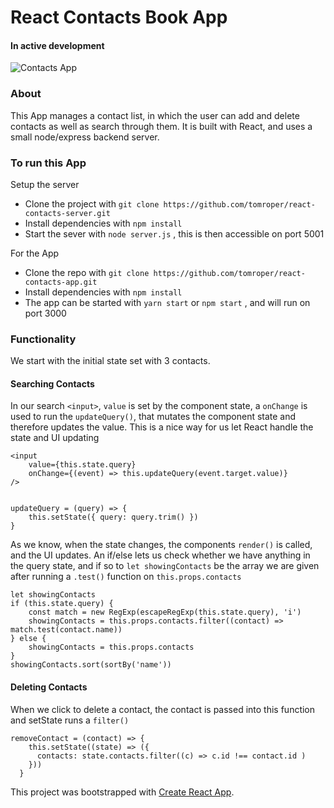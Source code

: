 # React Contacts Book App
#### In active development

![Contacts App](http://i.imgur.com/kpR9Zwc.png)

### About
This App manages a contact list, in which the user can add and delete contacts as well as search through them. It is built with React, and uses a small node/express backend server. 

### To run this App

Setup the server
* Clone the project with `git clone https://github.com/tomroper/react-contacts-server.git`
* Install dependencies with `npm install`
* Start the sever with `node server.js` , this is then accessible on port 5001

For the App
* Clone the repo with `git clone https://github.com/tomroper/react-contacts-app.git`
* Install dependencies with `npm install`
* The app can be started with `yarn start` or `npm start` , and will run on port 3000

### Functionality
We start with the initial state set with 3 contacts.

#### Searching Contacts

In our search `<input>`, `value` is set by the component state, a `onChange` is used to run the `updateQuery()`, that mutates the component state and therefore updates the value. This is a nice way for us let React handle the state and UI updating

```
<input
    value={this.state.query}
    onChange={(event) => this.updateQuery(event.target.value)}
/>
    
```
```
updateQuery = (query) => {
    this.setState({ query: query.trim() })
}
```

As we know, when the state changes, the components `render()` is called, and the UI updates. An if/else lets us check whether we have anything in the query state, and if so to `let showingContacts` be the array we are given after running a `.test()` function on `this.props.contacts`

```
let showingContacts
if (this.state.query) {
    const match = new RegExp(escapeRegExp(this.state.query), 'i')
    showingContacts = this.props.contacts.filter((contact) => match.test(contact.name))
} else {
    showingContacts = this.props.contacts
}
showingContacts.sort(sortBy('name'))
```

#### Deleting Contacts

When we click to delete a contact, the contact is passed into this function and setState runs a `filter()`  

```
removeContact = (contact) => {
    this.setState((state) => ({
      contacts: state.contacts.filter((c) => c.id !== contact.id )
    }))
  }
 ```

This project was bootstrapped with [Create React App](https://github.com/facebookincubator/create-react-app).

